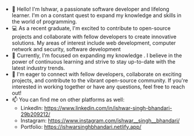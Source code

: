 
- 👋 Hello! I'm Ishwar, a passionate software developer and lifelong learner. I'm on a constant quest to expand my knowledge and skills in 
      the world of programming.
- 💻 As a recent graduate, I'm excited to contribute to open-source projects and collaborate with fellow developers to create innovative 
      solutions. My areas of interest include web development, computer network and security, software development
- 🌱 Currently, I'm focused on expanding my knowledge . I believe in the power of continuous learning and strive to stay up-to-date with 
      the latest industry trends.
- 🤝 I'm eager to connect with fellow developers, collaborate on exciting projects, and contribute to the vibrant open-source community. If 
      you're interested in working together or have any questions, feel free to reach out!
- 📫 You can find me on other platforms as well:
   - LinkedIn: https://www.linkedin.com/in/ishwar-singh-bhandari-29b209212/
   - Instagram: https://www.instagram.com/ishwar__singh__bhandari/
   - Portfolio: https://ishwarsinghbhandari.netlify.app/

<!---
IshwarSinghBhandari/IshwarSinghBhandari is a ✨ special ✨ repository because its `README.md` (this file) appears on your GitHub profile.
You can click the Preview link to take a look at your changes.
--->
